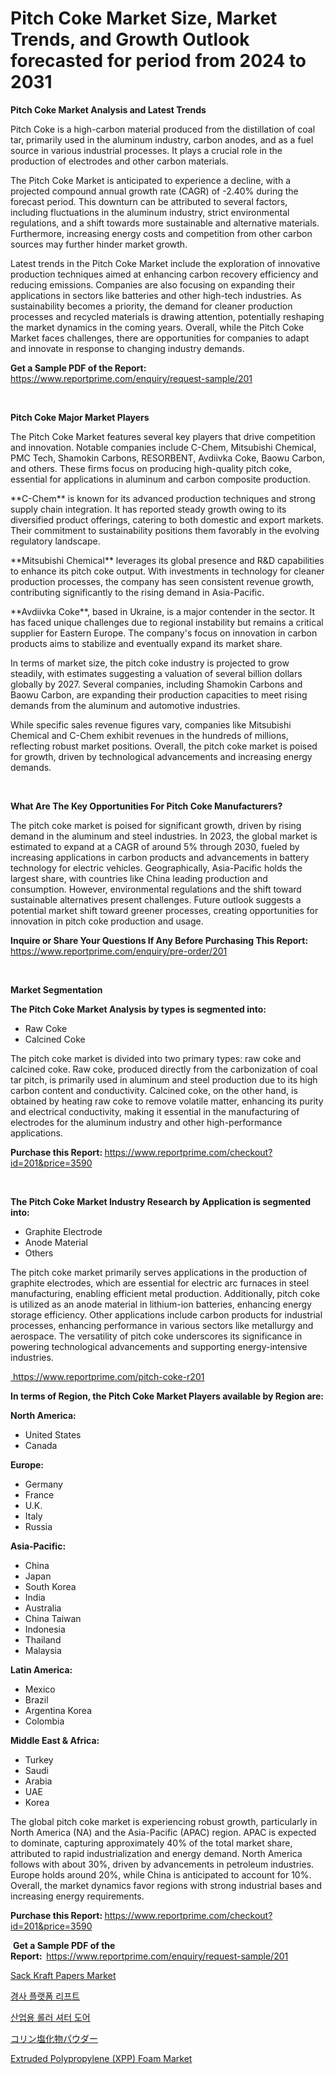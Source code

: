<p><h1>Pitch Coke Market Size, Market Trends, and Growth Outlook forecasted for period from 2024 to 2031</h1></p><p><strong>Pitch Coke Market Analysis and Latest Trends</strong></p>
<p><p>Pitch Coke is a high-carbon material produced from the distillation of coal tar, primarily used in the aluminum industry, carbon anodes, and as a fuel source in various industrial processes. It plays a crucial role in the production of electrodes and other carbon materials.</p><p>The Pitch Coke Market is anticipated to experience a decline, with a projected compound annual growth rate (CAGR) of -2.40% during the forecast period. This downturn can be attributed to several factors, including fluctuations in the aluminum industry, strict environmental regulations, and a shift towards more sustainable and alternative materials. Furthermore, increasing energy costs and competition from other carbon sources may further hinder market growth.</p><p>Latest trends in the Pitch Coke Market include the exploration of innovative production techniques aimed at enhancing carbon recovery efficiency and reducing emissions. Companies are also focusing on expanding their applications in sectors like batteries and other high-tech industries. As sustainability becomes a priority, the demand for cleaner production processes and recycled materials is drawing attention, potentially reshaping the market dynamics in the coming years. Overall, while the Pitch Coke Market faces challenges, there are opportunities for companies to adapt and innovate in response to changing industry demands.</p></p>
<p><strong>Get a Sample PDF of the Report:&nbsp;</strong> <a href="https://www.reportprime.com/enquiry/request-sample/201">https://www.reportprime.com/enquiry/request-sample/201</a></p>
<p>&nbsp;</p>
<p><strong>Pitch Coke Major Market Players</strong></p>
<p><p>The Pitch Coke Market features several key players that drive competition and innovation. Notable companies include C-Chem, Mitsubishi Chemical, PMC Tech, Shamokin Carbons, RESORBENT, Avdiivka Coke, Baowu Carbon, and others. These firms focus on producing high-quality pitch coke, essential for applications in aluminum and carbon composite production.</p><p>**C-Chem** is known for its advanced production techniques and strong supply chain integration. It has reported steady growth owing to its diversified product offerings, catering to both domestic and export markets. Their commitment to sustainability positions them favorably in the evolving regulatory landscape.</p><p>**Mitsubishi Chemical** leverages its global presence and R&D capabilities to enhance its pitch coke output. With investments in technology for cleaner production processes, the company has seen consistent revenue growth, contributing significantly to the rising demand in Asia-Pacific.</p><p>**Avdiivka Coke**, based in Ukraine, is a major contender in the sector. It has faced unique challenges due to regional instability but remains a critical supplier for Eastern Europe. The company's focus on innovation in carbon products aims to stabilize and eventually expand its market share.</p><p>In terms of market size, the pitch coke industry is projected to grow steadily, with estimates suggesting a valuation of several billion dollars globally by 2027. Several companies, including Shamokin Carbons and Baowu Carbon, are expanding their production capacities to meet rising demands from the aluminum and automotive industries.</p><p>While specific sales revenue figures vary, companies like Mitsubishi Chemical and C-Chem exhibit revenues in the hundreds of millions, reflecting robust market positions. Overall, the pitch coke market is poised for growth, driven by technological advancements and increasing energy demands.</p></p>
<p>&nbsp;</p>
<p><strong>What Are The Key Opportunities For Pitch Coke Manufacturers?</strong></p>
<p><p>The pitch coke market is poised for significant growth, driven by rising demand in the aluminum and steel industries. In 2023, the global market is estimated to expand at a CAGR of around 5% through 2030, fueled by increasing applications in carbon products and advancements in battery technology for electric vehicles. Geographically, Asia-Pacific holds the largest share, with countries like China leading production and consumption. However, environmental regulations and the shift toward sustainable alternatives present challenges. Future outlook suggests a potential market shift toward greener processes, creating opportunities for innovation in pitch coke production and usage.</p></p>
<p><strong>Inquire or Share Your Questions If Any Before Purchasing This Report:</strong> <a href="https://www.reportprime.com/enquiry/pre-order/201">https://www.reportprime.com/enquiry/pre-order/201</a></p>
<p>&nbsp;</p>
<p><strong>Market Segmentation</strong></p>
<p><strong>The Pitch Coke Market Analysis by types is segmented into:</strong></p>
<p><ul><li>Raw Coke</li><li>Calcined Coke</li></ul></p>
<p><p>The pitch coke market is divided into two primary types: raw coke and calcined coke. Raw coke, produced directly from the carbonization of coal tar pitch, is primarily used in aluminum and steel production due to its high carbon content and conductivity. Calcined coke, on the other hand, is obtained by heating raw coke to remove volatile matter, enhancing its purity and electrical conductivity, making it essential in the manufacturing of electrodes for the aluminum industry and other high-performance applications.</p></p>
<p><strong>Purchase this Report:&nbsp;</strong><a href="https://www.reportprime.com/checkout?id=201&price=3590">https://www.reportprime.com/checkout?id=201&price=3590</a></p>
<p>&nbsp;</p>
<p><strong>The Pitch Coke Market Industry Research by Application is segmented into:</strong></p>
<p><ul><li>Graphite Electrode</li><li>Anode Material</li><li>Others</li></ul></p>
<p><p>The pitch coke market primarily serves applications in the production of graphite electrodes, which are essential for electric arc furnaces in steel manufacturing, enabling efficient metal production. Additionally, pitch coke is utilized as an anode material in lithium-ion batteries, enhancing energy storage efficiency. Other applications include carbon products for industrial processes, enhancing performance in various sectors like metallurgy and aerospace. The versatility of pitch coke underscores its significance in powering technological advancements and supporting energy-intensive industries.</p></p>
<p><a href="https://www.reportprime.com/pitch-coke-r201">&nbsp;https://www.reportprime.com/pitch-coke-r201</a></p>
<p><strong>In terms of Region, the Pitch Coke Market Players available by Region are:</strong></p>
<p>
    <p> <strong> North America: </strong>
        <ul>
            <li>United States</li>
            <li>Canada</li>
        </ul>
        </p> 
    <p> <strong> Europe: </strong>
        <ul>
            <li>Germany</li>
            <li>France</li>
            <li>U.K.</li>
            <li>Italy</li>
            <li>Russia</li>
        </ul>
        </p> 
    <p> <strong> Asia-Pacific: </strong>
        <ul>
            <li>China</li>
            <li>Japan</li>
            <li>South Korea</li>
            <li>India</li>
            <li>Australia</li>
            <li>China Taiwan</li>
            <li>Indonesia</li>
            <li>Thailand</li>
            <li>Malaysia</li>
        </ul>
        </p> 
    <p> <strong> Latin America: </strong>
        <ul>
            <li>Mexico</li>
            <li>Brazil</li>
            <li>Argentina Korea</li>
            <li>Colombia</li>
        </ul>
        </p> 
    <p> <strong> Middle East & Africa: </strong>
        <ul>
            <li>Turkey</li>
            <li>Saudi</li>
            <li>Arabia</li>
            <li>UAE</li>
            <li>Korea</li>
        </ul>
    </p>
    </p>
<p><p>The global pitch coke market is experiencing robust growth, particularly in North America (NA) and the Asia-Pacific (APAC) region. APAC is expected to dominate, capturing approximately 40% of the total market share, attributed to rapid industrialization and energy demand. North America follows with about 30%, driven by advancements in petroleum industries. Europe holds around 20%, while China is anticipated to account for 10%. Overall, the market dynamics favor regions with strong industrial bases and increasing energy requirements.</p></p>
<p><strong>Purchase this Report: </strong><a href="https://www.reportprime.com/checkout?id=201&price=3590">https://www.reportprime.com/checkout?id=201&price=3590</a></p>
<p>&nbsp;<strong>Get a Sample PDF of the Report:&nbsp;&nbsp;</strong><a href="https://www.reportprime.com/enquiry/request-sample/201">https://www.reportprime.com/enquiry/request-sample/201</a></p>
<p><strong></strong></p>
<p><p><a href="https://github.com/santosh758595/Market-Research-Report-List-6/blob/main/sack-kraft-papers-market.md">Sack Kraft Papers Market</a></p><p><a href="https://medium.com/@rudyswaniafgwski56664/%EA%B2%BD%EC%82%AC%ED%98%95-%ED%94%8C%EB%9E%AB%ED%8F%BC-%EB%A6%AC%ED%94%84%ED%8A%B8-%EC%8B%9C%EC%9E%A5-%EA%B7%9C%EB%AA%A8-%EC%8B%9C%EC%9E%A5-%EC%84%B8%EB%B6%84%ED%99%94-%EC%8B%9C%EC%9E%A5-%EB%8F%99%ED%96%A5-%EB%B0%8F-2031%EB%85%84%EA%B9%8C%EC%A7%80%EC%9D%98-%EC%84%B1%EC%9E%A5-%EB%B6%84%EC%84%9D-%EC%98%88%EC%B8%A1-44e6b0e8628d">경사 플랫폼 리프트</a></p><p><a href="https://medium.com/@rudyswaniafgwski56664/%EC%82%B0%EC%97%85%EC%9A%A9-%EB%A1%A4%EB%9F%AC-%EC%85%94%ED%84%B0-%EB%8F%84%EC%96%B4-%EC%8B%9C%EC%9E%A5-%EC%A0%84%EB%A7%9D-%EB%B0%8F-%EC%8B%9C%EC%9E%A5-%EC%A0%90%EC%9C%A0%EC%9C%A8-%EB%B6%84%EC%84%9D-%EC%84%B1%EC%9E%A5-%EB%8F%99%ED%96%A5-%EB%B0%8F-%EC%8B%9C%EC%9E%A5-%EC%98%88%EC%B8%A1-2024-2031-8e236c32680f">산업용 롤러 셔터 도어</a></p><p><a href="https://medium.com/@drfg4t/%E3%82%B3%E3%83%AA%E3%83%B3%E5%A1%A9%E5%8C%96%E7%89%A9%E7%B2%89%E6%9C%AB%E5%B8%82%E5%A0%B4%E3%81%AE%E8%A6%8F%E6%A8%A1-%E5%B8%82%E5%A0%B4%E3%82%BB%E3%82%B0%E3%83%A1%E3%83%B3%E3%83%86%E3%83%BC%E3%82%B7%E3%83%A7%E3%83%B3-%E5%B8%82%E5%A0%B4%E5%8B%95%E5%90%91%E3%81%8A%E3%82%88%E3%81%B32031%E5%B9%B4%E3%81%BE%E3%81%A7%E3%81%AE%E6%88%90%E9%95%B7%E5%88%86%E6%9E%90%E4%BA%88%E6%B8%AC-c6db0e1f5ed4">コリン塩化物パウダー</a></p><p><a href="https://issuu.com/reportprime-2/docs/extruded-polypropylene-xpp-foam-mar_598bddba5649cb">Extruded Polypropylene (XPP) Foam Market</a></p></p>